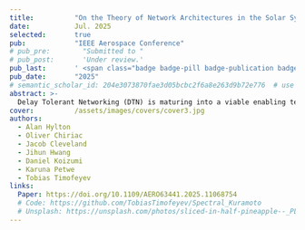 ```yaml
---
title:          "On the Theory of Network Architectures in the Solar System Internet"
date:           Jul. 2025
selected:       true
pub:            "IEEE Aerospace Conference"
# pub_pre:        "Submitted to "
# pub_post:       'Under review.'
pub_last:       ' <span class="badge badge-pill badge-publication badge-success">Spotlight</span>'
pub_date:       "2025"
# semantic_scholar_id: 204e3073870fae3d05bcbc2f6a8e263d9b72e776  # use this to retrieve citation count
abstract: >-
  Delay Tolerant Networking (DTN) is maturing into a viable enabling technology for the so-called Solar System Internet (SSI). The focus of SSI is shifting towards modern network architectures and scalability, which goes beyond the underlying protocol suite of DTN. Following a record-setting experiment campaign on the International Space Station (ISS), there is a wealth of operational experience and lessons-learned based on the advent of service-provider oriented architectures available to propel humanity's ability to network in space to new levels. However, deeper understandings of extending these architectures to the solar-system level are not fully explored. In this paper, we combine this new information with previous theoretical advances to open new doors in DTN network modeling with an eye on practical means to designing, creating, and operating future space networks. The primary purpose of networking is scalability, however sim-ply using DTN does not give this for free. Indeed, having a protocol suite does not inform the user on its best practices; in the case of DTN, best practices are not known. In particular, the ISS experiments illustrated the difficulty of uniting DTN network areas across project and programmatic boundaries. In traditional DTN routing, all nodes have the same schedule of contacts - known as a contact graph - and it is expected that these data are globally consistent. Approaches depending on omniscience neither scale nor generalize well, yet alternatives remain elusive as there is no standard temporospatial network modeling approach. We investigate the capability of various mathematical models of dynamic heterogeneous networks to capture critical features such as routing, data flow optimization, and network hierarchy detection for the Near Space Network's upcoming real-mission deployment including LunaNet. To better encapsulate the multifaceted nature of space communications, we first explore sheaf constructions on hypergraphs and more accurately model time variation in our network using the theory of topos and moduli spaces. For algorithmic directions, we develop a framework for automated community and bottleneck detection using Ollivier-Ricci curvature and persistence homology, so we can either bypass or exploit the detected bottlenecks using network coding. In establishing solid mathematical frameworks to model space communications, we will be able to better standardize more efficient and scalable network services for the upcoming Near-Space Network and design the architecture of the eventual Solar System Internet. Examples are given in the context of the ISS network experiment with a discussion on how these tools can be used in more general settings. Finally, we conclude with future research directions.
cover:          /assets/images/covers/cover3.jpg
authors:
  - Alan Hylton
  - Oliver Chiriac
  - Jacob Cleveland
  - Jihun Hwang
  - Daniel Koizumi
  - Karuna Petwe
  - Tobias Timofeyev
links:
  Paper: https://doi.org/10.1109/AERO63441.2025.11068754
  # Code: https://github.com/TobiasTimofeyev/Spectral_Kuramoto
  # Unsplash: https://unsplash.com/photos/sliced-in-half-pineapple--_PLJZmHZzk
---
```


